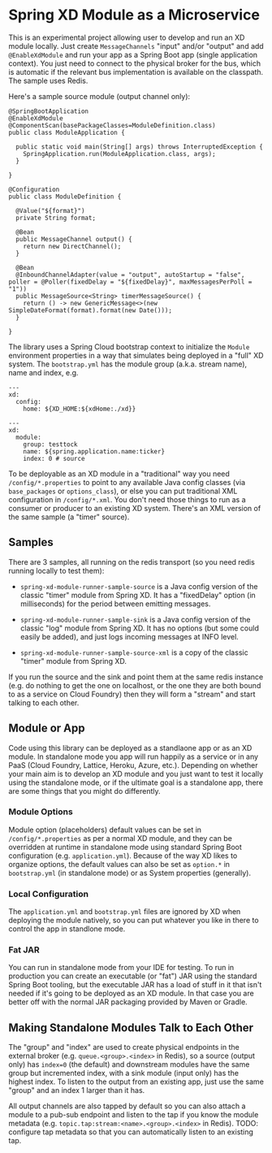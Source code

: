 # Spring XD Module as a Microservice

This is an experimental project allowing user to develop and run an XD module locally. Just create `MessageChannels` "input" and/or "output" and add `@EnableXdModule` and run your app as a Spring Boot app (single application context).  You just need to connect to the physical broker for the bus, which is automatic if the relevant bus implementation is available on the classpath. The sample uses Redis.

Here's a sample source module (output channel only):

```
@SpringBootApplication
@EnableXdModule
@ComponentScan(basePackageClasses=ModuleDefinition.class)
public class ModuleApplication {

  public static void main(String[] args) throws InterruptedException {
    SpringApplication.run(ModuleApplication.class, args);
  }

}

@Configuration
public class ModuleDefinition {

  @Value("${format}")
  private String format;

  @Bean
  public MessageChannel output() {
    return new DirectChannel();
  }

  @Bean
  @InboundChannelAdapter(value = "output", autoStartup = "false", poller = @Poller(fixedDelay = "${fixedDelay}", maxMessagesPerPoll = "1"))
  public MessageSource<String> timerMessageSource() {
    return () -> new GenericMessage<>(new SimpleDateFormat(format).format(new Date()));
  }

}
```

The library uses a Spring Cloud bootstrap context to initialize the `Module` environment properties in a way that simulates being deployed in a "full" XD system. The `bootstrap.yml` has the module group (a.k.a. stream name), name and index, e.g.

```
---
xd:
  config:
    home: ${XD_HOME:${xdHome:./xd}}

---
xd:
  module:
    group: testtock
    name: ${spring.application.name:ticker}
    index: 0 # source
```

To be deployable as an XD module in a "traditional" way you need `/config/*.properties` to point to any available Java config classes (via `base_packages` or `options_class`), or else you can put traditional XML configuration in `/config/*.xml`. You don't need those things to run as a consumer or producer to an existing XD system. There's an XML version of the same sample (a "timer" source).

## Samples

There are 3 samples, all running on the redis transport (so you need redis running locally to test them):

* `spring-xd-module-runner-sample-source` is a Java config version of the classic "timer" module from Spring XD. It has a "fixedDelay" option (in milliseconds) for the period between emitting messages.

* `spring-xd-module-runner-sample-sink` is a Java config version of the classic "log" module from Spring XD. It has no options (but some could easily be added), and just logs incoming messages at INFO level.

* `spring-xd-module-runner-sample-source-xml` is a copy of the classic "timer" module from Spring XD.

If you run the source and the sink and point them at the same redis instance (e.g. do nothing to get the one on localhost, or the one they are both bound to as a service on Cloud Foundry) then they will form a "stream" and start talking to each other.

## Module or App

Code using this library can be deployed as a standlaone app or as an XD module. In standalone mode you app will run happily as a service or in any PaaS (Cloud Foundry, Lattice, Heroku, Azure, etc.). Depending on whether your main aim is to develop an XD module and you just want to test it locally using the standalone mode, or if the ultimate goal is a standalone app, there are some things that you might do differently.

### Module Options

Module option (placeholders) default values can be set in `/config/*.properties` as per a normal XD module, and they can be overridden at runtime in standalone mode using standard Spring Boot configuration (e.g. `application.yml`). Because of the way XD likes to organize options, the default values can also be set as `option.*` in `bootstrap.yml` (in standalone mode) or as System properties (generally).

### Local Configuration

The `application.yml` and `bootstrap.yml` files are ignored by XD when deploying the module natively, so you can put whatever you like in there to control the app in standlone mode.

### Fat JAR

You can run in standalone mode from your IDE for testing. To run in production you can create an executable (or "fat") JAR using the standard Spring Boot tooling, but the executable JAR has a load of stuff in it that isn't needed if it's going to be deployed as an XD module. In that case you are better off with the normal JAR packaging provided by Maven or Gradle.

## Making Standalone Modules Talk to Each Other

The "group" and "index" are used to create physical endpoints in the external broker (e.g. `queue.<group>.<index>` in Redis), so a source (output only) has `index=0` (the default) and downstream modules have the same group but incremented index, with a sink module (input only) has the highest index. To listen to the output from an existing app, just use the same "group" and an index 1 larger than it has.

All output channels are also tapped by default so you can also attach a module to a pub-sub endpoint and listen to the tap if you know the module metadata (e.g. `topic.tap:stream:<name>.<group>.<index>` in Redis). TODO: configure tap metadata so that you can automatically listen to an existing tap.


